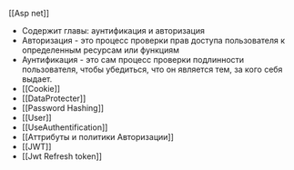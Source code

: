 [[Asp net]]

- Содержит главы: аунтификация и авторизация
- Aвторизация - это процесс проверки прав доступа пользователя к определенным ресурсам или функциям
- Аунтификация - это сам процесс проверки подлинности пользователя, чтобы убедиться, что он является тем, за кого себя выдает.
- [[Cookie]]
- [[DataProtecter]]
- [[Password Hashing]]
- [[User]]
- [[UseAuthentification]]
- [[Аттрибуты и политики Авторизации]]
- [[JWT]]
- [[Jwt Refresh token]]
